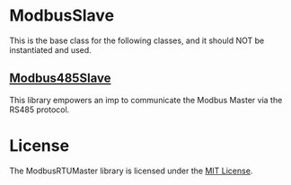 
# ModbusSlave

This is the base class for the following classes, and it should NOT be instantiated and used.

## [Modbus485Slave](../Modbus485Slave/)

This library empowers an imp to communicate the Modbus Master via the RS485 protocol.

# License

The ModbusRTUMaster library is licensed under the [MIT License](https://github.com/electricimp/thethingsapi/tree/master/LICENSE).
